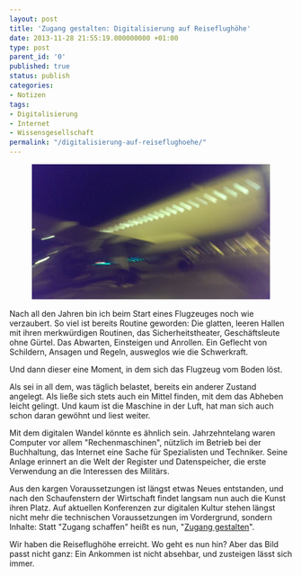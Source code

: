 ```yaml
---
layout: post
title: 'Zugang gestalten: Digitalisierung auf Reiseflughöhe'
date: 2013-11-28 21:55:19.000000000 +01:00
type: post
parent_id: '0'
published: true
status: publish
categories:
- Notizen
tags:
- Digitalisierung
- Internet
- Wissensgesellschaft
permalink: "/digitalisierung-auf-reiseflughoehe/"
---
```

<figure>
	<img src="/assets/img/2019/09/flugzeug_fuzzy.jpg" />
</figure>

<p>
				Nach all den Jahren bin ich beim Start eines Flugzeuges noch wie verzaubert. So viel ist bereits Routine geworden: Die glatten, leeren Hallen mit ihren merkwürdigen Routinen, das Sicherheitstheater, Geschäftsleute ohne Gürtel. Das Abwarten, Einsteigen und Anrollen. Ein Geflecht von Schildern, Ansagen und Regeln, ausweglos wie die Schwerkraft.</p>
<p>Und dann dieser eine Moment, in dem sich das Flugzeug vom Boden löst.<!-- more -->
</p>

<p>Als sei in all dem, was täglich belastet, bereits ein anderer Zustand angelegt. Als ließe sich stets auch ein Mittel finden, mit dem das Abheben leicht gelingt. Und kaum ist die Maschine in der Luft, hat man sich auch schon daran gewöhnt und liest weiter.</p>
<p>Mit dem digitalen Wandel könnte es ähnlich sein. Jahrzehntelang waren Computer vor allem "Rechenmaschinen", nützlich im Betrieb bei der Buchhaltung, das Internet eine Sache für Spezialisten und Techniker. Seine Anlage erinnert an die Welt der Register und Datenspeicher, die erste Verwendung an die Interessen des Militärs.</p>
<p>Aus den kargen Voraussetzungen ist längst etwas Neues entstanden, und nach den Schaufenstern der Wirtschaft findet langsam nun auch die Kunst ihren Platz. Auf aktuellen Konferenzen zur digitalen Kultur stehen längst nicht mehr die technischen Voraussetzungen im Vordergrund, sondern Inhalte: Statt "Zugang schaffen" heißt es nun, "<a href="http://www.zugang-gestalten.org">Zugang gestalten</a>".</p>
<p>Wir haben die Reiseflughöhe erreicht. Wo geht es nun hin? Aber das Bild passt nicht ganz: Ein Ankommen ist nicht absehbar, und zusteigen lässt sich immer.		</p>
